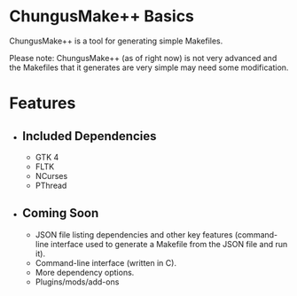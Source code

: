 # ChungusMake++ Basics

ChungusMake++ is a tool for generating simple Makefiles.

Please note: ChungusMake++ (as of right now) is not very advanced and the Makefiles that it generates are very simple may need some modification.

# Features

+ ## Included Dependencies 
	+ GTK 4
	+ FLTK
	+ NCurses
	+ PThread

+ ## Coming Soon
	+ JSON file listing dependencies and other key features (command-line interface used to generate a Makefile from the JSON file and run it).
	+ Command-line interface (written in C).
	+ More dependency options.
	+ Plugins/mods/add-ons

